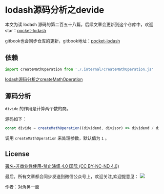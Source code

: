 # lodash源码分析之devide

本文为读 lodash 源码的第二百五十八篇，后续文章会更新到这个仓库中，欢迎 star：[pocket-lodash](https://github.com/yeyuqiudeng/pocket-lodash)

gitbook也会同步仓库的更新，gitbook地址：[pocket-lodash](https://www.gitbook.com/book/yeyuqiudeng/pocket-lodash/details)

## 依赖

```javascript
import createMathOperation from './.internal/createMathOperation.js'
```

[lodash源码分析之createMathOperation](internal/createMathOperation.md)

## 源码分析

`divide` 的作用是计算两个数的商。

源码如下：

```javascript
const divide = createMathOperation((dividend, divisor) => dividend / divisor, 1)
```

调用 `createMathOperation` 来处理参数，默认值为 `1` 。

## License

[署名-非商业性使用-禁止演绎 4.0 国际 (CC BY-NC-ND 4.0)](http://creativecommons.org/licenses/by-nc-nd/4.0/)

最后，所有文章都会同步发送到微信公众号上，欢迎关注,欢迎提意见：  ![](https://raw.githubusercontent.com/yeyuqiudeng/resource/master/images/qrcode_front-end-article.jpg) 

作者：对角另一面 

